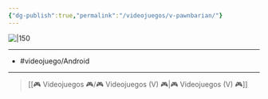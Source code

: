 ```yaml
---
{"dg-publish":true,"permalink":"/videojuegos/v-pawnbarian/"}
---
```



![|150](https://images.igdb.com/igdb/image/upload/t_cover_big/co3uwt.jpg)

---

- #videojuego/Android 

---

> [[🎮 Videojuegos 🎮/🎮 Videojuegos (V) 🎮\|🎮 Videojuegos (V) 🎮]]